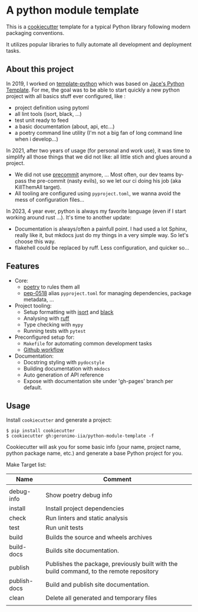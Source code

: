 # A python module template

This is a [cookiecutter](https://github.com/cookiecutter/cookiecutter) template for a typical Python library following modern packaging conventions.

It utilizes popular libraries to fully automate all development and deployment tasks.

## About this project

In 2019, I worked on [template-python](https://github.com/geronimo-iia/template-python) which was based on [Jace's Python Template](https://github.com/jacebrowning/template-python).
For me, the goal was to be able to start quickly a new python project with all basics stuff ever configured, like :

- project definition using pytoml
- all lint tools (isort, black, ...)
- test unit ready to feed
- a basic documentation (about, api, etc...)
- a poetry command line utility (I'm not a big fan of long command line when i develop...)

In 2021, after two years of usage (for personal and work use), it was time to simplify all those things that we did not like: all little stich and glues around a project.

- We did not use [precommit](https://pre-commit.com/) anymore, ... Most often, our dev teams by-pass the pre-commit (nasty evils), so we let our ci doing his job (aka KillThemAll target).
- All tooling are configured using `pyproject.toml`, we wanna avoid the mess of configuration files...

In 2023, 4 year ever, python is always my favorite language (even if I start working around rust ...). It's time to another update:

- Documentation is always/often a painfull point. I had used a lot Sphinx, really like it, but mkdocs just do my things in a very simple way. So let's choose this way.
- flakehell could be replaced by ruff. Less configuration, and quicker so...


## Features

* Core:
  * [poetry](https://python-poetry.org/) to rules them all
  * [pep-0518](https://www.python.org/dev/peps/pep-0518/) alias `pyproject.toml` for managing dependencies, package metadata, ...
* Project tooling:
  * Setup formatting with [isort](https://github.com/PyCQA/isort) and [black](https://github.com/psf/black)
  * Analysing with [ruff](https://github.com/charliermarsh/ruff)
  * Type checking with `mypy`
  * Running tests with `pytest`
* Preconfigured setup for:
  * `Makefile` for automating common development tasks
  * [Github workflow](https://guides.github.com/introduction/flow/)
* Documentation:
  * Docstring styling with `pydocstyle`
  * Building documentation with `mkdocs`
  * Auto generation of API reference
  * Expose with documentation site under 'gh-pages' branch per default.


## Usage

Install `cookiecutter` and generate a project:

```
$ pip install cookiecutter
$ cookiecutter gh:geronimo-iia/python-module-template -f
```

Cookiecutter will ask you for some basic info (your name, project name, python package name, etc.) and generate a base Python project for you.


Make Target list:

| Name         | Comment                                                                                  |
|--------------|------------------------------------------------------------------------------------------|
|              |                                                                                          |
| debug-info   | Show poetry debug info                                                                   |
| install      | Install project dependencies                                                             |
| check        | Run linters and static analysis                                                          |
| test         | Run unit tests                                                                           |
| build        | Builds the source and wheels archives                                                    |
| build-docs   | Builds  site documentation.                                                              |
| publish      | Publishes the package, previously built with the build command, to the remote repository |
| publish-docs | Build and publish site documentation.                                                    |
| clean        | Delete all generated and temporary files                                                 |
|              |                                                                                          |
